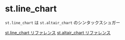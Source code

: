 # st.line_chart

`st.line_chart` は `st.altair_chart` のシンタックスシュガー

[st.line_chart リファレンス](https://docs.streamlit.io/develop/api-reference/charts/st.line_chart)
[st.altair_chart リファレンス](https://docs.streamlit.io/develop/api-reference/charts/st.altair_chart)
